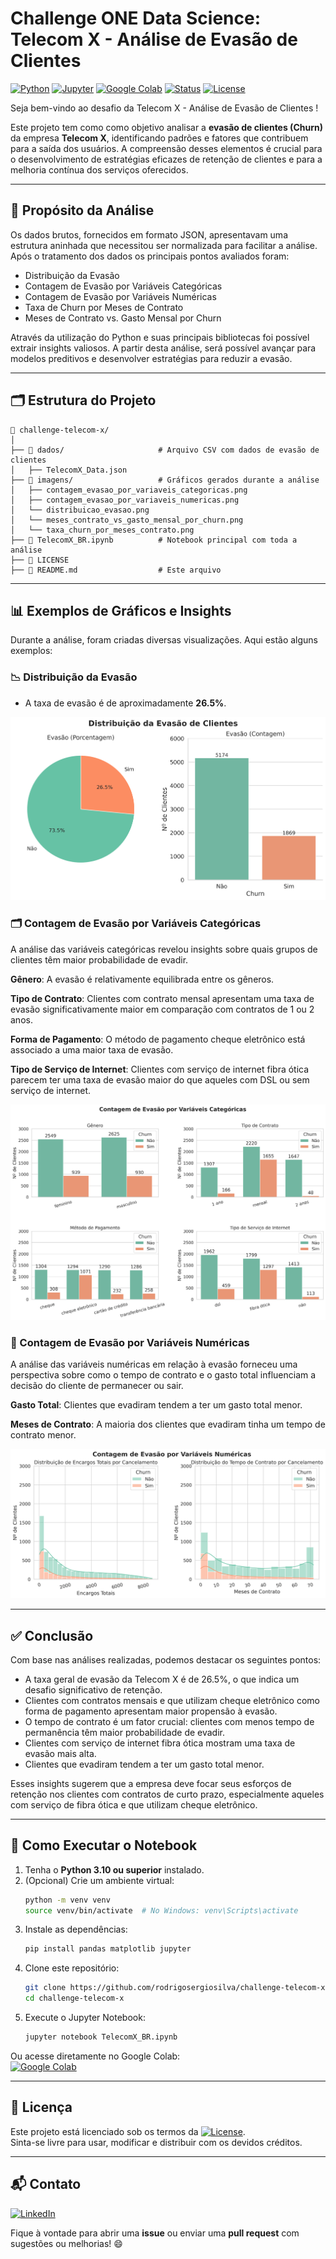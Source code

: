 # Challenge ONE Data Science: Telecom X - Análise de Evasão de Clientes

[![Python](https://img.shields.io/badge/Python-3.10%2B-blue?logo=python)](https://www.python.org/)
[![Jupyter](https://img.shields.io/badge/Made%20with-Jupyter-orange?logo=jupyter)](https://jupyter.org/)
[![Google Colab](https://img.shields.io/badge/Open%20in-Colab-yellow?logo=googlecolab)](https://colab.research.google.com/github/rodrigosergiosilva/challenge-telecom-x/blob/main/TelecomX_BR.ipynb)
[![Status](https://img.shields.io/badge/Status-Concluído-brightgreen)]()
[![License](https://img.shields.io/badge/License-MIT-blue.svg)](LICENSE)

Seja bem-vindo ao desafio da Telecom X - Análise de Evasão de Clientes !

Este projeto tem como como objetivo analisar a **evasão de clientes (Churn)** da empresa **Telecom X**, identificando padrões e fatores que contribuem para a saída dos usuários. A compreensão desses elementos é crucial para o desenvolvimento de estratégias eficazes de retenção de clientes e para a melhoria contínua dos serviços oferecidos.

---

## 🎯 Propósito da Análise

Os dados brutos, fornecidos em formato JSON, apresentavam uma estrutura aninhada que necessitou ser normalizada para facilitar a análise. Após o tratamento dos dados os principais pontos avaliados foram:

- Distribuição da Evasão
- Contagem de Evasão por Variáveis Categóricas
- Contagem de Evasão por Variáveis Numéricas 
- Taxa de Churn por Meses de Contrato  
- Meses de Contrato vs. Gasto Mensal por Churn

Através da utilização do Python e suas principais bibliotecas foi possível extrair insights valiosos. A partir desta análise, será possível avançar para modelos preditivos e desenvolver estratégias para reduzir a evasão.

---

## 🗂 Estrutura do Projeto

```
📁 challenge-telecom-x/
│
├── 📁 dados/                     # Arquivo CSV com dados de evasão de clientes
│   ├── TelecomX_Data.json 
├── 📁 imagens/                   # Gráficos gerados durante a análise
│   ├── contagem_evasao_por_variaveis_categoricas.png
│   ├── contagem_evasao_por_variaveis_numericas.png
│   └── distribuicao_evasao.png
│   └── meses_contrato_vs_gasto_mensal_por_churn.png
│   └── taxa_churn_por_meses_contrato.png
├── 📄 TelecomX_BR.ipynb          # Notebook principal com toda a análise
├── 📄 LICENSE
├── 📄 README.md                  # Este arquivo
```
---

## 📊 Exemplos de Gráficos e Insights

Durante a análise, foram criadas diversas visualizações. Aqui estão alguns exemplos:

### 📉 Distribuição da Evasão

- A taxa de evasão é de aproximadamente **26.5%**.

![DistribuicaoEvasao](imagens/distribuicao_evasao.png)

### 🗂️ Contagem de Evasão por Variáveis Categóricas

A análise das variáveis categóricas revelou insights sobre quais grupos de clientes têm maior probabilidade de evadir.

**Gênero**: A evasão é relativamente equilibrada entre os gêneros.

**Tipo de Contrato**: Clientes com contrato mensal apresentam uma taxa de evasão significativamente maior em comparação com contratos de 1 ou 2 anos.

**Forma de Pagamento**: O método de pagamento cheque eletrônico está associado a uma maior taxa de evasão.

**Tipo de Serviço de Internet**: Clientes com serviço de internet fibra ótica parecem ter uma taxa de evasão maior do que aqueles com DSL ou sem serviço de internet.

![EvasaoVariaveisCategoricas](imagens/contagem_evasao_por_variaveis_categoricas.png)

### 🔢 Contagem de Evasão por Variáveis Numéricas

A análise das variáveis numéricas em relação à evasão forneceu uma perspectiva sobre como o tempo de contrato e o gasto total influenciam a decisão do cliente de permanecer ou sair.

**Gasto Total**: Clientes que evadiram tendem a ter um gasto total menor.

**Meses de Contrato**: A maioria dos clientes que evadiram tinha um tempo de contrato menor.

![EvasaoVariaveisNumericas](imagens/contagem_evasao_por_variaveis_numericas.png)

---

## ✅ Conclusão

Com base nas análises realizadas, podemos destacar os seguintes pontos:

- A taxa geral de evasão da Telecom X é de 26.5%, o que indica um desafio significativo de retenção.
- Clientes com contratos mensais e que utilizam cheque eletrônico como forma de pagamento apresentam maior propensão à evasão.
- O tempo de contrato é um fator crucial: clientes com menos tempo de permanência têm maior probabilidade de evadir.
- Clientes com serviço de internet fibra ótica mostram uma taxa de evasão mais alta.
- Clientes que evadiram tendem a ter um gasto total menor.

Esses insights sugerem que a empresa deve focar seus esforços de retenção nos clientes com contratos de curto prazo, especialmente aqueles com serviço de fibra ótica e que utilizam cheque eletrônico.

---

## 🚀 Como Executar o Notebook

1. Tenha o **Python 3.10 ou superior** instalado.
2. (Opcional) Crie um ambiente virtual:
   ```bash
   python -m venv venv
   source venv/bin/activate  # No Windows: venv\Scripts\activate
   ```
3. Instale as dependências:
   ```bash
   pip install pandas matplotlib jupyter
   ```
4. Clone este repositório:
   ```bash
   git clone https://github.com/rodrigosergiosilva/challenge-telecom-x.git
   cd challenge-telecom-x
   ```
5. Execute o Jupyter Notebook:
   ```bash
   jupyter notebook TelecomX_BR.ipynb
   ```

Ou acesse diretamente no Google Colab:  
[![Google Colab](https://img.shields.io/badge/Open%20in-Colab-yellow?logo=googlecolab)](https://colab.research.google.com/github/rodrigosergiosilva/challenge-telecom-x/blob/main/TelecomX_BR.ipynb)

---
## 📄 Licença

Este projeto está licenciado sob os termos da [![License](https://img.shields.io/badge/License-MIT-blue.svg)](LICENSE).  
Sinta-se livre para usar, modificar e distribuir com os devidos créditos.

---

## 📬 Contato

[![LinkedIn](https://img.shields.io/badge/LinkedIn-Perfil-blue?logo=linkedin)](https://www.linkedin.com/in/rodrigo-sergio-silva/)

Fique à vontade para abrir uma **issue** ou enviar uma **pull request** com sugestões ou melhorias! 😄
